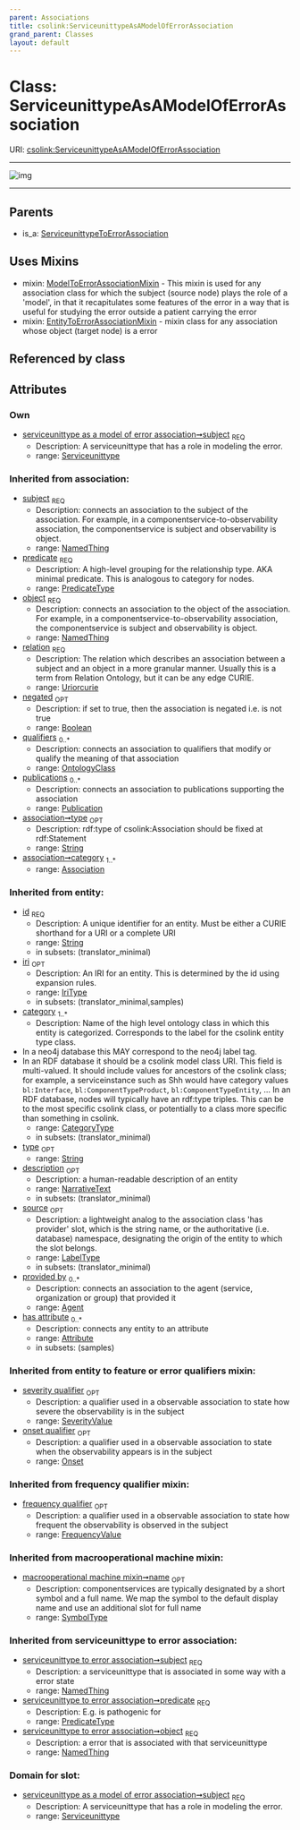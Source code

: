 ```yaml
---
parent: Associations
title: csolink:ServiceunittypeAsAModelOfErrorAssociation
grand_parent: Classes
layout: default
---
```


# Class: ServiceunittypeAsAModelOfErrorAssociation




URI: [csolink:ServiceunittypeAsAModelOfErrorAssociation](https://w3id.org/csolink/vocab/ServiceunittypeAsAModelOfErrorAssociation)


---

![img](http://yuml.me/diagram/nofunky;dir:TB/class/[SeverityValue],[ServiceunittypeToErrorAssociation],[Serviceunittype]%3Csubject%201..1-%20[ServiceunittypeAsAModelOfErrorAssociation%7Cpredicate(i):predicate_type;relation(i):uriorcurie;negated(i):boolean%20%3F;type(i):string%20%3F;id(i):string;iri(i):iri_type%20%3F;name(i):label_type%20%3F;description(i):narrative_text%20%3F;source(i):label_type%20%3F],[ServiceunittypeAsAModelOfErrorAssociation]uses%20-.-%3E[ModelToErrorAssociationMixin],[ServiceunittypeAsAModelOfErrorAssociation]uses%20-.-%3E[EntityToErrorAssociationMixin],[ServiceunittypeToErrorAssociation]%5E-[ServiceunittypeAsAModelOfErrorAssociation],[Serviceunittype],[Publication],[OntologyClass],[Onset],[NamedThing],[ModelToErrorAssociationMixin],[FrequencyValue],[EntityToErrorAssociationMixin],[Attribute],[Association],[Agent])

---


## Parents

 *  is_a: [ServiceunittypeToErrorAssociation](ServiceunittypeToErrorAssociation.md)

## Uses Mixins

 *  mixin: [ModelToErrorAssociationMixin](ModelToErrorAssociationMixin.md) - This mixin is used for any association class for which the subject (source node) plays the role of a 'model', in that it recapitulates some features of the error in a way that is useful for studying the error outside a patient carrying the error
 *  mixin: [EntityToErrorAssociationMixin](EntityToErrorAssociationMixin.md) - mixin class for any association whose object (target node) is a error

## Referenced by class


## Attributes


### Own

 * [serviceunittype as a model of error association➞subject](serviceunittype_as_a_model_of_error_association_subject.md)  <sub>REQ</sub>
    * Description: A serviceunittype that has a role in modeling the error.
    * range: [Serviceunittype](Serviceunittype.md)

### Inherited from association:

 * [subject](subject.md)  <sub>REQ</sub>
    * Description: connects an association to the subject of the association. For example, in a componentservice-to-observability association, the componentservice is subject and observability is object.
    * range: [NamedThing](NamedThing.md)
 * [predicate](predicate.md)  <sub>REQ</sub>
    * Description: A high-level grouping for the relationship type. AKA minimal predicate. This is analogous to category for nodes.
    * range: [PredicateType](types/PredicateType.md)
 * [object](object.md)  <sub>REQ</sub>
    * Description: connects an association to the object of the association. For example, in a componentservice-to-observability association, the componentservice is subject and observability is object.
    * range: [NamedThing](NamedThing.md)
 * [relation](relation.md)  <sub>REQ</sub>
    * Description: The relation which describes an association between a subject and an object in a more granular manner. Usually this is a term from Relation Ontology, but it can be any edge CURIE.
    * range: [Uriorcurie](types/Uriorcurie.md)
 * [negated](negated.md)  <sub>OPT</sub>
    * Description: if set to true, then the association is negated i.e. is not true
    * range: [Boolean](types/Boolean.md)
 * [qualifiers](qualifiers.md)  <sub>0..*</sub>
    * Description: connects an association to qualifiers that modify or qualify the meaning of that association
    * range: [OntologyClass](OntologyClass.md)
 * [publications](publications.md)  <sub>0..*</sub>
    * Description: connects an association to publications supporting the association
    * range: [Publication](Publication.md)
 * [association➞type](association_type.md)  <sub>OPT</sub>
    * Description: rdf:type of csolink:Association should be fixed at rdf:Statement
    * range: [String](types/String.md)
 * [association➞category](association_category.md)  <sub>1..*</sub>
    * range: [Association](Association.md)

### Inherited from entity:

 * [id](id.md)  <sub>REQ</sub>
    * Description: A unique identifier for an entity. Must be either a CURIE shorthand for a URI or a complete URI
    * range: [String](types/String.md)
    * in subsets: (translator_minimal)
 * [iri](iri.md)  <sub>OPT</sub>
    * Description: An IRI for an entity. This is determined by the id using expansion rules.
    * range: [IriType](types/IriType.md)
    * in subsets: (translator_minimal,samples)
 * [category](category.md)  <sub>1..*</sub>
    * Description: Name of the high level ontology class in which this entity is categorized. Corresponds to the label for the csolink entity type class.
 * In a neo4j database this MAY correspond to the neo4j label tag.
 * In an RDF database it should be a csolink model class URI.
This field is multi-valued. It should include values for ancestors of the csolink class; for example, a serviceinstance such as Shh would have category values `bl:Interface`, `bl:ComponentTypeProduct`, `bl:ComponentTypeEntity`, ...
In an RDF database, nodes will typically have an rdf:type triples. This can be to the most specific csolink class, or potentially to a class more specific than something in csolink.
    * range: [CategoryType](types/CategoryType.md)
    * in subsets: (translator_minimal)
 * [type](type.md)  <sub>OPT</sub>
    * range: [String](types/String.md)
 * [description](description.md)  <sub>OPT</sub>
    * Description: a human-readable description of an entity
    * range: [NarrativeText](types/NarrativeText.md)
    * in subsets: (translator_minimal)
 * [source](source.md)  <sub>OPT</sub>
    * Description: a lightweight analog to the association class 'has provider' slot, which is the string name, or the authoritative (i.e. database) namespace, designating the origin of the entity to which the slot belongs.
    * range: [LabelType](types/LabelType.md)
    * in subsets: (translator_minimal)
 * [provided by](provided_by.md)  <sub>0..*</sub>
    * Description: connects an association to the agent (service, organization or group) that provided it
    * range: [Agent](Agent.md)
 * [has attribute](has_attribute.md)  <sub>0..*</sub>
    * Description: connects any entity to an attribute
    * range: [Attribute](Attribute.md)
    * in subsets: (samples)

### Inherited from entity to feature or error qualifiers mixin:

 * [severity qualifier](severity_qualifier.md)  <sub>OPT</sub>
    * Description: a qualifier used in a observable association to state how severe the observability is in the subject
    * range: [SeverityValue](SeverityValue.md)
 * [onset qualifier](onset_qualifier.md)  <sub>OPT</sub>
    * Description: a qualifier used in a observable association to state when the observability appears is in the subject
    * range: [Onset](Onset.md)

### Inherited from frequency qualifier mixin:

 * [frequency qualifier](frequency_qualifier.md)  <sub>OPT</sub>
    * Description: a qualifier used in a observable association to state how frequent the observability is observed in the subject
    * range: [FrequencyValue](FrequencyValue.md)

### Inherited from macrooperational machine mixin:

 * [macrooperational machine mixin➞name](macrooperational_machine_mixin_name.md)  <sub>OPT</sub>
    * Description: componentservices are typically designated by a short symbol and a full name. We map the symbol to the default display name and use an additional slot for full name
    * range: [SymbolType](types/SymbolType.md)

### Inherited from serviceunittype to error association:

 * [serviceunittype to error association➞subject](serviceunittype_to_error_association_subject.md)  <sub>REQ</sub>
    * Description: a serviceunittype that is associated in some way with a error state
    * range: [NamedThing](NamedThing.md)
 * [serviceunittype to error association➞predicate](serviceunittype_to_error_association_predicate.md)  <sub>REQ</sub>
    * Description: E.g. is pathogenic for
    * range: [PredicateType](types/PredicateType.md)
 * [serviceunittype to error association➞object](serviceunittype_to_error_association_object.md)  <sub>REQ</sub>
    * Description: a error that is associated with that serviceunittype
    * range: [NamedThing](NamedThing.md)

### Domain for slot:

 * [serviceunittype as a model of error association➞subject](serviceunittype_as_a_model_of_error_association_subject.md)  <sub>REQ</sub>
    * Description: A serviceunittype that has a role in modeling the error.
    * range: [Serviceunittype](Serviceunittype.md)

